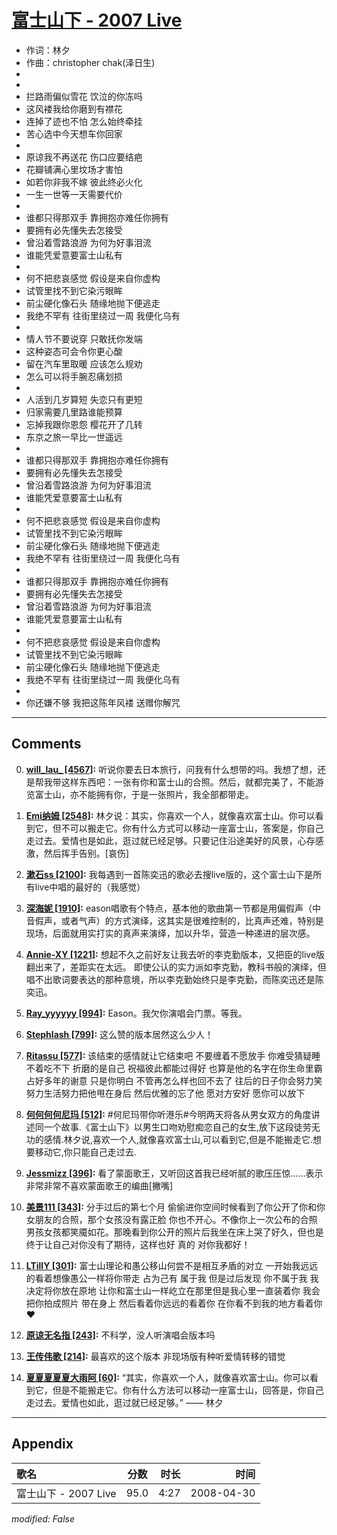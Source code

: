 # [富士山下 - 2007 Live](https://music.163.com/song?id=65171)

* 作词：林夕
* 作曲：christopher chak(泽日生)
*
*
* 拦路雨偏似雪花 饮泣的你冻吗
* 这风褛我给你磨到有襟花
* 连掉了迹也不怕 怎么始终牵挂
* 苦心选中今天想车你回家
* 
* 原谅我不再送花 伤口应要结疤
* 花瓣铺满心里坟场才害怕
* 如若你非我不嫁 彼此终必火化
* 一生一世等一天需要代价
* 
* 谁都只得那双手 靠拥抱亦难任你拥有
* 要拥有必先懂失去怎接受
* 曾沿着雪路浪游 为何为好事泪流
* 谁能凭爱意要富士山私有
* 
* 何不把悲哀感觉 假设是来自你虚构
* 试管里找不到它染污眼眸
* 前尘硬化像石头 随缘地抛下便逃走
* 我绝不罕有 往街里绕过一周 我便化乌有
* 
* 情人节不要说穿 只敢抚你发端
* 这种姿态可会令你更心酸
* 留在汽车里取暖 应该怎么规劝
* 怎么可以将手腕忍痛划损
* 
* 人活到几岁算短 失恋只有更短
* 归家需要几里路谁能预算
* 忘掉我跟你恩怨 樱花开了几转
* 东京之旅一早比一世遥远
* 
* 谁都只得那双手 靠拥抱亦难任你拥有
* 要拥有必先懂失去怎接受
* 曾沿着雪路浪游 为何为好事泪流
* 谁能凭爱意要富士山私有
* 
* 何不把悲哀感觉 假设是来自你虚构
* 试管里找不到它染污眼眸
* 前尘硬化像石头 随缘地抛下便逃走
* 我绝不罕有 往街里绕过一周 我便化乌有
* 
* 谁都只得那双手 靠拥抱亦难任你拥有
* 要拥有必先懂失去怎接受
* 曾沿着雪路浪游 为何为好事泪流
* 谁能凭爱意要富士山私有
* 
* 何不把悲哀感觉 假设是来自你虚构
* 试管里找不到它染污眼眸
* 前尘硬化像石头 随缘地抛下便逃走
* 我绝不罕有 往街里绕过一周 我便化乌有
* 
* 你还嫌不够 我把这陈年风褛 送赠你解咒


---

## Comments
0. **[will_lau_ \[4567\]](https://music.163.com/#/user/home?id=5708317):** 听说你要去日本旅行，问我有什么想带的吗。我想了想，还是帮我带这样东西吧：一张有你和富士山的合照。然后，就都完美了，不能游览富士山，亦不能拥有你，于是一张照片，我全部都带走。

1. **[Emi纳姆 \[2548\]](https://music.163.com/#/user/home?id=502065564):** 林夕说：其实，你喜欢一个人，就像喜欢富士山。你可以看到它，但不可以搬走它。你有什么方式可以移动一座富士山，答案是，你自己走过去。爱情也是如此，逛过就已经足够。只要记住沿途美好的风景，心存感激，然后挥手告别。[哀伤]

2. **[漱石ss \[2100\]](https://music.163.com/#/user/home?id=52528288):** 我每遇到一首陈奕迅的歌必去搜live版的，这个富士山下是所有live中唱的最好的（我感觉）

3. **[深海妮 \[1910\]](https://music.163.com/#/user/home?id=8032978):** eason唱歌有个特点，基本他的歌曲第一节都是用偏假声（中音假声，或者气声）的方式演绎，这其实是很难控制的，比真声还难，特别是现场，后面就用实打实的真声来演绎，加以升华，营造一种递进的层次感。

4. **[Annie-XY \[1221\]](https://music.163.com/#/user/home?id=85966894):** 想起不久之前好友让我去听的李克勤版本，又把臣的live版翻出来了，差距实在太远。 即使公认的实力派如李克勤，教科书般的演绎，但唱不出歌词要表达的那种意境，所以李克勤始终只是李克勤，而陈奕迅还是陈奕迅。

5. **[Ray_yyyyyy \[994\]](https://music.163.com/#/user/home?id=71535385):** Eason。我欠你演唱会门票。等我。

6. **[Stephlash \[799\]](https://music.163.com/#/user/home?id=49669470):** 这么赞的版本居然这么少人！

7. **[Ritassu \[577\]](https://music.163.com/#/user/home?id=500064144):** 该结束的感情就让它结束吧 不要缠着不愿放手 你难受猜疑睡不着吃不下 折磨的是自己 祝福彼此都能过得好 也算是他的名字在你生命里霸占好多年的谢意 只是你明白 不管再怎么样也回不去了 往后的日子你会努力笑努力生活努力把他甩在身后 然后优雅的忘了他 愿对方安好 愿你可以放下

8. **[何何何何尼玛 \[512\]](https://music.163.com/#/user/home?id=67350863):** #何尼玛带你听港乐#今明两天将各从男女双方的角度讲述同一个故事.《富士山下》以男生口吻劝慰痴恋自己的女生,放下这段徒劳无功的感情.林夕说,喜欢一个人,就像喜欢富士山,可以看到它,但是不能搬走它.想要移动它,你只能自己走过去.

9. **[Jessmizz \[396\]](https://music.163.com/#/user/home?id=56563902):** 看了蒙面歌王，又听回这首我已经听腻的歌压压惊……表示非常非常不喜欢蒙面歌王的编曲[撇嘴]

10. **[美景111 \[343\]](https://music.163.com/#/user/home?id=400554280):** 分手过后的第七个月  偷偷进你空间时候看到了你公开了你和你女朋友的合照，那个女孩没有露正脸 你也不开心。不像你上一次公布的合照  男孩女孩都笑魇如花。那晚看到你公开的照片后我坐在床上哭了好久，但也是终于让自己对你没有了期待，这样也好  真的  对你我都好！

11. **[LTillY \[301\]](https://music.163.com/#/user/home?id=415485574):** 富士山理论和愚公移山何尝不是相互矛盾的对立 一开始我远远的看着想像愚公一样将你带走 占为己有 属于我 但是过后发现 你不属于我 我决定将你放在原地 让你和富士山一样屹立在那里但是我心里一直装着你 我会把你拍成照片 带在身上 然后看着你远远的看着你 在你看不到我的地方看着你 ♥️

12. **[原谅无名指 \[243\]](https://music.163.com/#/user/home?id=9760286):** 不科学，没人听演唱会版本吗

13. **[王传伟歌 \[214\]](https://music.163.com/#/user/home?id=66206253):** 最喜欢的这个版本 非现场版有种听爱情转移的错觉

14. **[夏夏夏夏夏大雨阿 \[60\]](https://music.163.com/#/user/home?id=269024553):** “其实，你喜欢一个人，就像喜欢富士山。你可以看到它，但是不能搬走它。你有什么方法可以移动一座富士山，回答是，你自己走过去。爱情也如此，逛过就已经足够。” —— 林夕



---

## Appendix

|歌名|分数|时长|时间|
|:---|:---:|---:|---:|
|富士山下 - 2007 Live|95.0|4:27|2008-04-30

*modified: False*